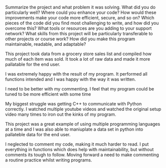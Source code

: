Summarize the project and what problem it was solving.
What did you do particularly well?
Where could you enhance your code? How would these improvements make your code more efficient, secure, and so on?
Which pieces of the code did you find most challenging to write, and how did you overcome this? What tools or resources are you adding to your support network?
What skills from this project will be particularly transferable to other projects or course work?
How did you make this program maintainable, readable, and adaptable?

This project took data from a grocery store sales list and compiled how much of each item was sold. It took a lot of raw data and made it more pallatable for the end user.

I was extremely happy with the result of my program. It performed all functions intended and I was happy with the way it was written. 

I need to be better with my commenting. I feel that my program could be tuned to be more efficient with some time 

My biggest struggle was getting C++ to communicate with Python correctly. I watched multiple youtube videos and watched the original setup video many times to iron out the kinks of my program.

This project was a great example of using multiple programming languages at a time and I was also able to maniuplate a data set in python into pallateble data for the end user.

I neglected to comment my code, making it much harder to read. I put everything in functions which does help with maintainability, but without comments its tough to follow. Moving forward a need to make commenting a routine practice whilst writing programs.
